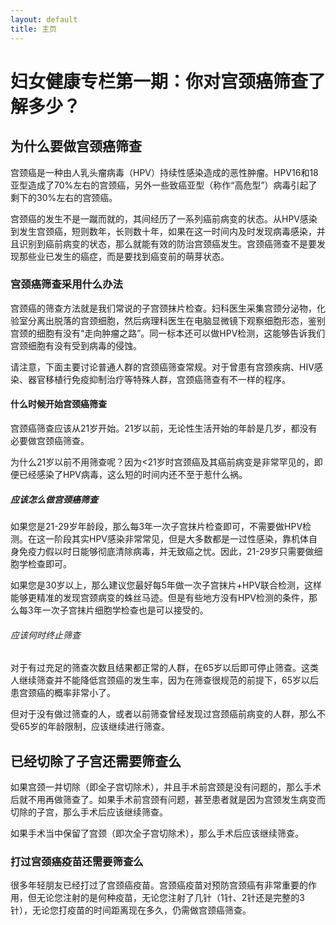 ```yaml
---
layout: default
title: 主页
---
```

# 妇女健康专栏第一期：你对宫颈癌筛查了解多少？

## 为什么要做宫颈癌筛查

宫颈癌是一种由人乳头瘤病毒（HPV）持续性感染造成的恶性肿瘤。HPV16和18亚型造成了70%左右的宫颈癌，另外一些致癌亚型（称作“高危型”）病毒引起了剩下的30%左右的宫颈癌。

宫颈癌的发生不是一蹴而就的，其间经历了一系列癌前病变的状态。从HPV感染到发生宫颈癌，短则数年，长则数十年，如果在这一时间内及时发现病毒感染，并且识别到癌前病变的状态，那么就能有效的防治宫颈癌发生。宫颈癌筛查不是要发现那些业已发生的癌症，而是要找到癌变前的萌芽状态。

### 宫颈癌筛查采用什么办法

宫颈癌的筛查方法就是我们常说的子宫颈抹片检查。妇科医生采集宫颈分泌物，化验室分离出脱落的宫颈细胞，然后病理科医生在电脑显微镜下观察细胞形态，鉴别宫颈的细胞有没有“走向肿瘤之路”。同一标本还可以做HPV检测，这能够告诉我们宫颈细胞有没有受到病毒的侵蚀。

请注意，下面主要讨论普通人群的宫颈癌筛查常规。对于曾患有宫颈疾病、HIV感染、器官移植行免疫抑制治疗等特殊人群，宫颈癌筛查有不一样的程序。

#### 什么时候开始宫颈癌筛查

宫颈癌筛查应该从21岁开始。21岁以前，无论性生活开始的年龄是几岁，都没有必要做宫颈癌筛查。

为什么21岁以前不用筛查呢？因为<21岁时宫颈癌及其癌前病变是非常罕见的，即便已经感染了HPV病毒，这么短的时间内还不至于惹什么祸。

##### 应该怎么做宫颈癌筛查

如果您是21-29岁年龄段，那么每3年一次子宫抹片检查即可，不需要做HPV检测。在这一阶段其实HPV感染非常常见，但是大多数都是一过性感染，靠机体自身免疫力假以时日能够彻底清除病毒，并无致癌之忧。因此，21-29岁只需要做细胞学检查即可。

如果您是30岁以上，那么建议您最好每5年做一次子宫抹片+HPV联合检测，这样能够更精准的发现宫颈病变的蛛丝马迹。但是有些地方没有HPV检测的条件，那么每3年一次子宫抹片细胞学检查也是可以接受的。

###### 应该何时终止筛查

对于有过充足的筛查次数且结果都正常的人群，在65岁以后即可停止筛查。这类人继续筛查并不能降低宫颈癌的发生率，因为在筛查很规范的前提下，65岁以后患宫颈癌的概率非常小了。

但对于没有做过筛查的人，或者以前筛查曾经发现过宫颈癌前病变的人群，那么不受65岁的年龄限制，应该继续进行筛查。

## 已经切除了子宫还需要筛查么

如果宫颈一并切除（即全子宫切除术），并且手术前宫颈是没有问题的，那么手术后就不用再做筛查了。如果手术前宫颈有问题，甚至患者就是因为宫颈发生病变而切除的子宫，那么手术后应该继续筛查。

如果手术当中保留了宫颈（即次全子宫切除术），那么手术后应该继续筛查。

### 打过宫颈癌疫苗还需要筛查么

很多年轻朋友已经打过了宫颈癌疫苗。宫颈癌疫苗对预防宫颈癌有非常重要的作用，但无论您注射的是何种疫苗，无论您注射了几针（1针、2针还是完整的3针），无论您打疫苗的时间距离现在多久，仍需做宫颈癌筛查。
